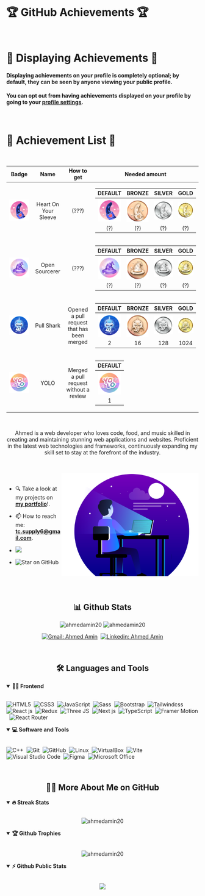 <!-- Banner-->

<!-- ![Personal Profile Banner](./assets/cover3.png) -->
# 🏆 GitHub Achievements 🏆

<br>

# 🏅 Displaying Achievements 🏅

#### Displaying achievements on your profile is completely optional; by default, they can be seen by anyone viewing your public profile.

#### You can opt out from having achievements displayed on your profile by going to your [profile settings](https://github.com/settings).

<br>

# 📃 Achievement List 📃
<br>

| Badge | Name | How to get | Needed amount | 
| :-: | :-: | :-: | :-: |
| ![Heart On Your Sleeve](/Media/Badges/Heart-on-your-sleeve/PNG/HeartOnYourSleeve.png) | Heart On Your Sleeve | (???) | <table>  <thead>  <tr>  <th>DEFAULT</th> <th>BRONZE</th>  <th>SILVER</th>  <th>GOLD</th>  </tr>  </thead>  <tbody>  <tr>  <td align="center"><img src="/Media/Badges/Heart-on-your-sleeve/PNG/HeartOnYourSleeve.png" width="60px"></td>   <td><img src="/Media/Badges/Heart-on-your-sleeve/PNG/HeartOnYourSleeve_Bronze.png" width="60px" align="center"></td>  <td><img src="/Media/Badges/Heart-on-your-sleeve/PNG/HeartOnYourSleeve_Silver.png" width="60px"></td>  <td><img src="/Media/Badges/Heart-on-your-sleeve/PNG/HeartOnYourSleeve_Gold.png" width="60px"></td>  </tr>  <tr>  <td align="center">(?)</td>  <td align="center">(?)</td>  <td align="center">(?)</td>  <td align="center">(?)</td>  </tr>   </tbody>  </table> |
| ![Open Sourcerer](/Media/Badges/Open-Sourcerer/PNG/OpenSourcerer.png) | Open Sourcerer | (???) | <table>  <thead>  <tr>  <th>DEFAULT</th> <th>BRONZE</th>  <th>SILVER</th>  <th>GOLD</th>  </tr>  </thead>  <tbody>  <tr>  <td align="center"><img src="/Media/Badges/Open-Sourcerer/PNG/OpenSourcerer.png" width="60px"></td>   <td><img src="/Media/Badges/Open-Sourcerer/PNG/OpenSourcerer_Bronze.png" width="60px" align="center"></td>  <td><img src="/Media/Badges/Open-Sourcerer/PNG/OpenSourcerer_Silver.png" width="60px"></td>  <td><img src="/Media/Badges/Open-Sourcerer/PNG/OpenSourcerer_Gold.png" width="60px"></td>  </tr>  <tr>  <td align="center">(?)</td>  <td align="center">(?)</td>  <td align="center">(?)</td>  <td align="center">(?)</td>  </tr>   </tbody>  </table> |
| ![Pull Shark](/Media/Badges/Pull-Shark/PNG/PullShark.png)     | Pull Shark  | Opened a pull request that has been merged | <table>  <thead>  <tr>  <th>DEFAULT</th> <th>BRONZE</th>  <th>SILVER</th>  <th>GOLD</th>  </tr>  </thead>  <tbody>  <tr>  <td align="center"><img src="/Media/Badges/Pull-Shark/PNG/PullShark.png" width="60px"></td>   <td><img src="/Media/Badges/Pull-Shark/PNG/PullShark_Bronze.png" width="60px" align="center"></td>  <td><img src="/Media/Badges/Pull-Shark/PNG/PullShark_Silver.png" width="60px"></td>  <td><img src="/Media/Badges/Pull-Shark/PNG/PullShark_Gold.png" width="60px"></td>  </tr>  <tr>  <td align="center">2</td>  <td align="center">16</td>  <td align="center">128</td>  <td align="center">1024</td>  </tr>   </tbody>  </table>      |
| ![YOLO](/Media/Badges/YOLO/PNG/YOLO_Badge.png)                 | YOLO        | Merged a pull request without a review | <table>  <thead>  <tr>  <th>DEFAULT</th>  </tr>  </thead>  <tbody>  <tr>  <td><img src="/Media/Badges/YOLO/PNG/YOLO_Badge.png" width="60px"></td> </tr>  <tr>  <td align="center">1</td> </tr>   </tbody>  </table> |


<br>
<p align="center">
Ahmed is a web developer who loves code, food, and music skilled in creating and
maintaining stunning web applications and websites. Proficient in the latest
web technologies and frameworks, continuously expanding my skill set to stay at the forefront
of the industry.
</p>

##

<br>
<!---
- Web illustrations by Storyset ( https://storyset.com/web )
--->
<!-- <img align="right" alt="GIF" src="./assets/programming-animate.svg" width="360px"/> -->
<img align="right" alt="GIF" src="./assets/programming-animate.svg" width="360px"/>


<be>
<br/>

- 🔍 Take a look at my projects on [**my portfolio**](https://portfolio-psi-pied-15.vercel.app/)!.

- 📫 How to reach me: **tc.supply6@gmail.com**.

-  ![](https://komarev.com/ghpvc/?username=ahmedamin20)

-  ![Star on GitHub](https://img.shields.io/github/stars/ahmedamin20/ahmedamin20.svg?style=social)


<br>
<br>


<br>
<h2 align="center">📊 Github Stats</h2>

<div align = "center">

<p align="center">
<img src="https://github-readme-stats.vercel.app/api?username=ahmedamin20&show_icons=true&theme=radical&count_private=true" alt="ahmedamin20" width="420"/>&nbsp;<img src="https://github-readme-stats.vercel.app/api/top-langs/?username=ahmedamin20&layout=compact&theme=radical" alt="ahmedamin20" height="165">
</p>

</div>

<div align = "center">
  
[![Gmail: Ahmed Amin](https://img.shields.io/badge/-gmail-red?style=for-the-badge&logo=Gmail&logoColor=white&link=mailto:tc.supply6@gmail.com)](mailto:tc.supply6@gmail.com)&nbsp;
[![Linkedin: Ahmed Amin](https://img.shields.io/badge/-linkedin-blue?style=for-the-badge&logo=Linkedin&logoColor=white&link=https://www.linkedin.com/in/ahmed-amin-2280a8149/)](https://www.linkedin.com/in/ahmed-amin-2280a8149/)

</div>

<br>

<h2 align="center">🛠️ Languages and Tools</h2>

<!-- <div align="center"> -->
<details open>
<summary><b>🏄‍♂️ Frontend</b></summary>
<br>


![HTML5](https://img.shields.io/badge/-HTML5-E34F26?style=for-the-badge&logo=html5&logoColor=white)&nbsp;
![CSS3](https://img.shields.io/badge/-CSS3-1572B6?style=for-the-badge&logo=css3)&nbsp;
![JavaScript](https://img.shields.io/badge/-JavaScript-black?style=for-the-badge&logo=javascript)&nbsp;
![Sass](https://img.shields.io/badge/-Sass-CC6699?style=for-the-badge&logo=sass&logoColor=white)&nbsp;
![Bootstrap](https://img.shields.io/badge/-Bootstrap-563D7C?style=for-the-badge&logo=bootstrap)&nbsp;
![Tailwindcss](https://img.shields.io/badge/Tailwind_CSS-38B2AC?style=for-the-badge&logo=tailwind-css&logoColor=white)&nbsp;
![React js](https://img.shields.io/badge/React-20232A?style=for-the-badge&logo=react&logoColor=61DAFB)&nbsp;
![Redux](https://img.shields.io/badge/Redux-593D88?style=for-the-badge&logo=redux&logoColor=white)&nbsp;
![Three JS](https://img.shields.io/badge/ThreeJs-black?style=for-the-badge&logo=three.js&logoColor=white)&nbsp;
![Next js](https://img.shields.io/badge/next%20js-000000?style=for-the-badge&logo=nextdotjs&logoColor=white)&nbsp;
![TypeScript](https://img.shields.io/badge/TypeScript-007ACC?style=for-the-badge&logo=typescript&logoColor=white)&nbsp;
![Framer Motion](https://img.shields.io/badge/Framer-black?style=for-the-badge&logo=framer&logoColor=blue)&nbsp;
![React Router](https://img.shields.io/badge/React_Router-CA4245?style=for-the-badge&logo=react-router&logoColor=white)&nbsp;
</details>






<details open>
<summary><b>💻 Software and Tools</b></summary>
<br>

![C++](https://img.shields.io/badge/C%2B%2B-00599C?style=for-the-badge&logo=c%2B%2B&logoColor=white)&nbsp;
![Git](https://img.shields.io/badge/-Git-black?style=for-the-badge&logo=git)&nbsp;
![GitHub](https://img.shields.io/badge/-GitHub-181717?style=for-the-badge&logo=github)&nbsp;
![Linux](https://img.shields.io/badge/-Linux-black?style=for-the-badge&logo=linux)&nbsp;
![VirtualBox](https://img.shields.io/badge/VirtualBox-21416b?style=for-the-badge&logo=VirtualBox&logoColor=white)&nbsp;
![Vite](https://img.shields.io/badge/Vite-B73BFE?style=for-the-badge&logo=vite&logoColor=FFD62E)&nbsp;
![Visual Studio Code](https://img.shields.io/badge/-Visual%20Studio%20Code-007ACC?style=for-the-badge&&logo=visual-studio-code&logoColor=white)&nbsp;
![Figma](https://img.shields.io/badge/Figma-F24E1E?style=for-the-badge&logo=figma&logoColor=white)&nbsp;
![Microsoft Office](https://img.shields.io/badge/-Microsoft%20Office-D83B01?style=for-the-badge&logo=microsoft-office&logoColor=white)&nbsp;
</details>


<br>

<h2 align="center">👨‍💻 More About Me on GitHub</h2>


<details open>
<summary><b>🔥 Streak Stats</b></summary>
<br>
<p align="center">
<img src="http://github-readme-streak-stats.herokuapp.com?user=ahmedamin20&theme=radical&hide_border=true" alt="ahmedamin20" width="420"/>
</p>
</details>

<details open>
<summary><b>🏆 Github Trophies</b></summary>
<br>
<p align="center">
<img src="https://github-profile-trophy.vercel.app/?username=ahmedamin20&theme=radical&no-frame=true&no-bg=true" alt="ahmedamin20" />
</p>
</details>

<details open>
<summary><b>⚡ Github Public Stats</b></summary>
<br>
<p align="center">
<img src="https://github-readme-activity-graph.vercel.app/graph?username=ahmedamin20&theme=rogue"/>
</p>
</details>

